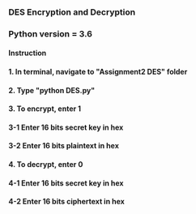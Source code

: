 ### DES Encryption and Decryption
### Python version = 3.6
#### Instruction
#### 1. In terminal, navigate to "Assignment2 DES" folder
#### 2. Type "python DES.py"
#### 3. To encrypt, enter 1
####    3-1 Enter 16 bits secret key in hex
####    3-2 Enter 16 bits plaintext in hex
#### 4. To decrypt, enter 0
####    4-1 Enter 16 bits secret key in hex
####    4-2 Enter 16 bits ciphertext in hex
